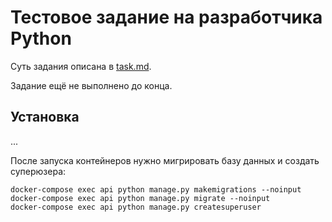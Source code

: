 # Тестовое задание на разработчика Python

Суть задания описана в [task.md](task.md).

Задание ещё не выполнено до конца.


## Установка

...

После запуска контейнеров нужно мигрировать базу данных и создать суперюзера:

```
docker-compose exec api python manage.py makemigrations --noinput
docker-compose exec api python manage.py migrate --noinput
docker-compose exec api python manage.py createsuperuser
```
